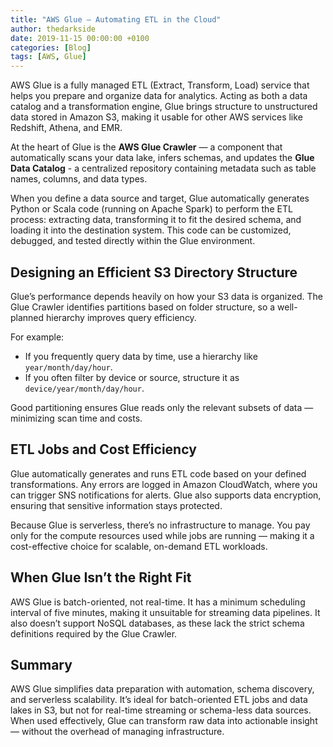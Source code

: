 ```yaml
---
title: "AWS Glue – Automating ETL in the Cloud"
author: thedarkside
date: 2019-11-15 00:00:00 +0100
categories: [Blog]
tags: [AWS, Glue]
---
```


AWS Glue is a fully managed ETL (Extract, Transform, Load) service that helps you prepare and organize data for analytics. Acting as both a data catalog and a transformation engine, Glue brings structure to unstructured data stored in Amazon S3, making it usable for other AWS services like Redshift, Athena, and EMR.

At the heart of Glue is the **AWS Glue Crawler** — a component that automatically scans your data lake, infers schemas, and updates the **Glue Data Catalog** - a centralized repository containing metadata such as table names, columns, and data types.

When you define a data source and target, Glue automatically generates Python or Scala code (running on Apache Spark) to perform the ETL process: extracting data, transforming it to fit the desired schema, and loading it into the destination system. This code can be customized, debugged, and tested directly within the Glue environment.

## Designing an Efficient S3 Directory Structure
Glue’s performance depends heavily on how your S3 data is organized. The Glue Crawler identifies partitions based on folder structure, so a well-planned hierarchy improves query efficiency.

For example:
- If you frequently query data by time, use a hierarchy like `year/month/day/hour`.
- If you often filter by device or source, structure it as `device/year/month/day/hour`.

Good partitioning ensures Glue reads only the relevant subsets of data — minimizing scan time and costs.

## ETL Jobs and Cost Efficiency
Glue automatically generates and runs ETL code based on your defined transformations. Any errors are logged in Amazon CloudWatch, where you can trigger SNS notifications for alerts. Glue also supports data encryption, ensuring that sensitive information stays protected.

Because Glue is serverless, there’s no infrastructure to manage. You pay only for the compute resources used while jobs are running — making it a cost-effective choice for scalable, on-demand ETL workloads.

## When Glue Isn’t the Right Fit
AWS Glue is batch-oriented, not real-time. It has a minimum scheduling interval of five minutes, making it unsuitable for streaming data pipelines. It also doesn’t support NoSQL databases, as these lack the strict schema definitions required by the Glue Crawler.

## Summary
AWS Glue simplifies data preparation with automation, schema discovery, and serverless scalability. It’s ideal for batch-oriented ETL jobs and data lakes in S3, but not for real-time streaming or schema-less data sources. When used effectively, Glue can transform raw data into actionable insight — without the overhead of managing infrastructure.
